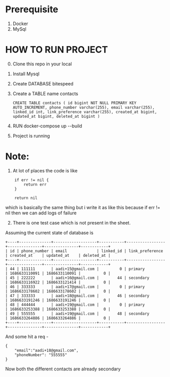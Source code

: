 # Prerequisite
1. Docker
2. MySql

# HOW TO RUN PROJECT
0. Clone this repo in your local
1. Install Mysql
2. Create DATABASE bitespeed
3. Create a TABLE name contacts

   ```
   CREATE TABLE contacts ( id bigint NOT NULL PRIMARY KEY AUTO_INCREMENT, phone_number varchar(255), email varchar(255), linked_id int, link_preference varchar(255), created_at bigint, updated_at bigint, deleted_at bigint )
   ```
4. RUN docker-compose up --build
5. Project is running



# Note:

1. At lot of places the code is like

```
    if err != nil {
        return err
    }

    return nil
```

which is basically the same thing but i write it as like this because if err != nil then we can add logs of failure

2. There is one test case which is not present in the sheet.

Assuming the current state of database is 

```
+----+--------------+-------------------+-----------+-----------------+---------------+---------------+------------+
| id | phone_number | email             | linked_id | link_preference | created_at    | updated_at    | deleted_at |
+----+--------------+-------------------+-----------+-----------------+---------------+---------------+------------+
| 44 | 111111       | aadi+15@gmail.com |         0 | primary         | 1686633110091 | 1686633110091 |          0 |
| 45 | 222222       | aadi+16@gmail.com |        44 | secondary       | 1686633116922 | 1686633121414 |          0 |
| 46 | 333333       | aadi+17@gmail.com |         0 | primary         | 1686633178602 | 1686633178602 |          0 |
| 47 | 333333       | aadi+18@gmail.com |        46 | secondary       | 1686633191246 | 1686633191246 |          0 |
| 48 | 444444       | aadi+19@gmail.com |         0 | primary         | 1686633253388 | 1686633253388 |          0 |
| 49 | 555555       | aadi+19@gmail.com |        48 | secondary       | 1686633264886 | 1686633264886 |          0 |
+----+--------------+-------------------+-----------+-----------------+---------------+---------------+------------+
```

And some hit a req - 

```
{
    "email":"aadi+18@gmail.com",
    "phoneNumber": "555555"
}
```

Now both the different contacts are already secondary
